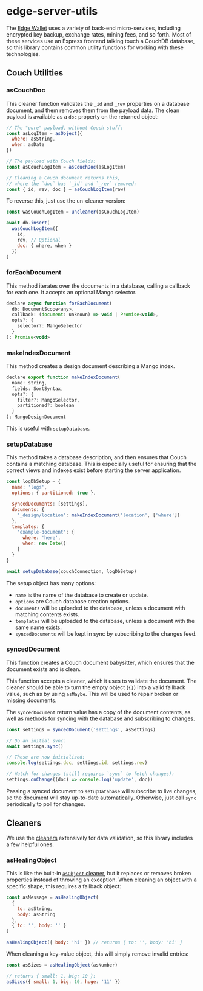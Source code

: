 # edge-server-utils

The [Edge Wallet](https://edge.app) uses a variety of back-end micro-services, including encrypted key backup, exchange rates, mining fees, and so forth. Most of these services use an Express frontend talking touch a CouchDB database, so this library contains common utility functions for working with these technologies.

## Couch Utilities

### asCouchDoc

This cleaner function validates the `_id` and `_rev` properties on a database document, and them removes them from the payload data. The clean payload is available as a `doc` property on the returned object:

```js
// The "pure" payload, without Couch stuff:
const asLogItem = asObject({
  where: asString,
  when: asDate
})

// The payload with Couch fields:
const asCouchLogItem = asCouchDoc(asLogItem)

// Cleaning a Couch document returns this,
// where the `doc` has `_id` and `_rev` removed:
const { id, rev, doc } = asCouchLogItem(raw)
```

To reverse this, just use the un-cleaner version:

```js
const wasCouchLogItem = uncleaner(asCouchLogItem)

await db.insert(
  wasCouchLogItem({
    id,
    rev, // Optional
    doc: { where, when }
  })
)
```

### forEachDocument

This method iterates over the documents in a database, calling a callback for each one. It accepts an optional Mango selector.

```js
declare async function forEachDocument(
  db: DocumentScope<any>,
  callback: (document: unknown) => void | Promise<void>,
  opts?: {
    selector?: MangoSelector
  }
): Promise<void>
```

### makeIndexDocument

This method creates a design document describing a Mango index.

```js
declare export function makeIndexDocument(
  name: string,
  fields: SortSyntax,
  opts?: {
    filter?: MangoSelector,
    partitioned?: boolean
  }
): MangoDesignDocument
```

This is useful with `setupDatabase`.

### setupDatabase

This method takes a database description, and then ensures that Couch contains a matching database. This is especially useful for ensuring that the correct views and indexes exist before starting the server application.

```js
const logDbSetup = {
  name: 'logs',
  options: { partitioned: true },

  syncedDocuments: [settings],
  documents: {
    '_design/location': makeIndexDocument('location', ['where'])
  },
  templates: {
    'example-document': {
      where: 'here',
      when: new Date()
    }
  }
}

await setupDatabase(couchConnection, logDbSetup)
```

The setup object has many options:

- `name` is the name of the database to create or update.
- `options` are Couch database creation options.
- `documents` will be uploaded to the database, unless a document with matching contents exists.
- `templates` will be uploaded to the database, unless a document with the same name exists.
- `syncedDocuments` will be kept in sync by subscribing to the changes feed.

### syncedDocument

This function creates a Couch document babysitter, which ensures that the document exists and is clean.

This function accepts a cleaner, which it uses to validate the document. The cleaner should be able to turn the empty object (`{}`) into a valid fallback value, such as by using `asMaybe`. This will be used to repair broken or missing documents.

The `syncedDocument` return value has a copy of the document contents, as well as methods for syncing with the database and subscribing to changes.

```js
const settings = syncedDocument('settings', asSettings)

// Do an initial sync:
await settings.sync()

// These are now initialized:
console.log(settings.doc, settings.id, settings.rev)

// Watch for changes (still requires `sync` to fetch changes):
settings.onChange((doc) => console.log('update', doc))
```

Passing a synced document to `setupDatabase` will subscribe to live changes, so the document will stay up-to-date automatically. Otherwise, just call `sync` periodically to poll for changes.

## Cleaners

We use the [cleaners](https://cleaners.js.org) extensively for data validation, so this library includes a few helpful ones.

### asHealingObject

This is like the built-in [`asObject` cleaner](https://cleaners.js.org/#/reference?id=asobject), but it replaces or removes broken properties instead of throwing an exception. When cleaning an object with a specific shape, this requires a fallback object:

```js
const asMessage = asHealingObject(
  {
    to: asString,
    body: asString
  },
  { to: '', body: '' }
)

asHealingObject({ body: 'hi' }) // returns { to: '', body: 'hi' }
```

When cleaning a key-value object, this will simply remove invalid entries:

```js
const asSizes = asHealingObject(asNumber)

// returns { small: 1, big: 10 }:
asSizes({ small: 1, big: 10, huge: '11' })
```
